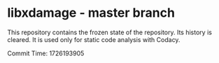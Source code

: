 # libxdamage - master branch

This repository contains the frozen state of the repository.
Its history is cleared. It is used only for static code
analysis with Codacy.

Commit Time: 1726193905
